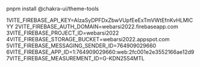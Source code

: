 pnpm install @chakra-ui/theme-tools

1VITE_FIREBASE_API_KEY=AIzaSyDPFDxZbwVUpfEeExTmVWtEfnKvHLMlCYY
2VITE_FIREBASE_AUTH_DOMAIN=webarsi2022.firebaseapp.com
3VITE_FIREBASE_PROJECT_ID=webarsi2022
4VITE_FIREBASE_STORAGE_BUCKET=webarsi2022.appspot.com
5VITE_FIREBASE_MESSAGING_SENDER_ID=764909029660
6VITE_FIREBASE_APP_ID=1:764909029660:web:2fc001e2e3552166ae12d9
7VITE_FIREBASE_MEASUREMENT_ID=G-KDN25S4MTL
